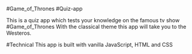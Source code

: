 #Game_of_Thrones #Quiz-app


This is a quiz app which tests your knowledge on the famous tv show #Game_of_Thrones
With the classical theme this app will take you to the Westeros.

#Technical 
This app is built with vanilla JavaScript, HTML and CSS
